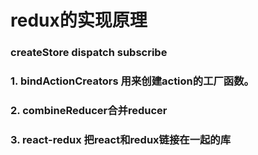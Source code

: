 # redux的实现原理

### createStore dispatch  subscribe

### 1. bindActionCreators 用来创建action的工厂函数。
### 2. combineReducer合并reducer
### 3. react-redux 把react和redux链接在一起的库